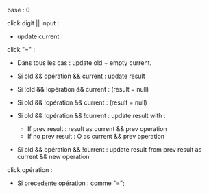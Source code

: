 base : 0

click digit || input :

-  update current

click "=" :

-  Dans tous les cas : update old + empty current.

-  Si old && opération && current : update result
-  Si !old && !opération && current : (result = null)
-  Si old && !opération && current : (result = null)
-  Si old && !opération && !current : update result with :
   -  If prev result : result as current && prev operation
   -  If no prev result : O as current && prev operation
-  Si old && opération && !current : update result from prev result as current && new operation

click opération :

-  Si precedente opération : comme "=";
